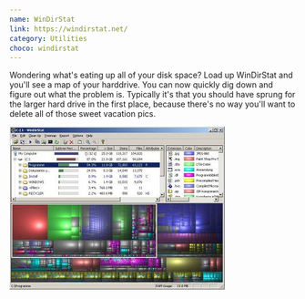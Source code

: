 ```yaml
---
name: WinDirStat
link: https://windirstat.net/
category: Utilities
choco: windirstat
---
```


Wondering what's eating up all of your disk space?  Load up WinDirStat and
you'll see a map of your harddrive.  You can now quickly dig down and figure out
what the problem is.  Typically it's that you should have sprung for the larger
hard drive in the first place, because there's no way you'll want to delete all
of those sweet vacation pics.

![](../assets/software/WinDirStat.png)
